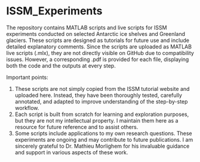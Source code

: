 # ISSM_Experiments

The repository contains MATLAB scripts and live scripts for ISSM experiments conducted on selected Antarctic ice shelves and Greenland glaciers. These scripts are designed as tutorials for future use and include detailed explanatory comments. Since the scripts are uploaded as MATLAB live scripts (.mlx), they are not directly visible on GitHub due to compatibility issues. However, a corresponding .pdf is provided for each file, displaying both the code and the outputs at every step.

Important points:
1.	These scripts are not simply copied from the ISSM tutorial website and uploaded here. Instead, they have been thoroughly tested, carefully annotated, and adapted to improve understanding of the step-by-step workflow. 
2. Each script is built from scratch for learning and exploration purposes, but they are not my intellectual property. I maintain them here as a resource for future reference and to assist others.
3. Some scripts include applications to my own research questions. These experiments are ongoing and may contribute to future publications. I am sincerely grateful to Dr. Mathieu Morlighem for his invaluable guidance and support in various aspects of these work.
